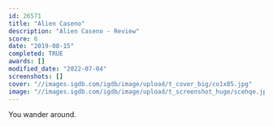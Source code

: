 ```yaml
---
id: 26571
title: "Alien Caseno"
description: "Alien Caseno - Review"
score: 6
date: "2019-08-15"
completed: TRUE
awards: []
modified_date: "2022-07-04"
screenshots: []
cover: "//images.igdb.com/igdb/image/upload/t_cover_big/co1x85.jpg"
image: "//images.igdb.com/igdb/image/upload/t_screenshot_huge/scehqe.jpg"
---
```

You wander around.